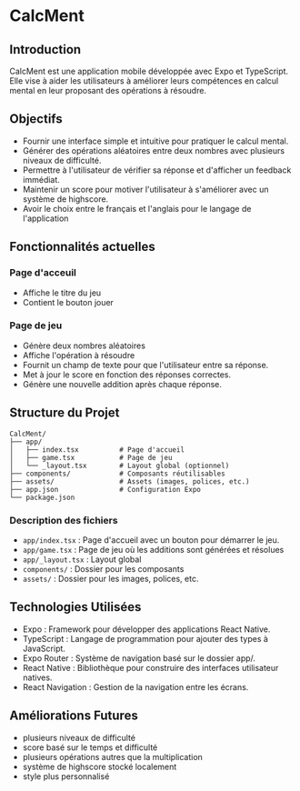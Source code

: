 # CalcMent

## Introduction

CalcMent est une application mobile développée avec Expo et TypeScript. Elle vise à aider les utilisateurs à améliorer leurs compétences en calcul mental en leur proposant des opérations à résoudre.

## Objectifs

* Fournir une interface simple et intuitive pour pratiquer le calcul mental.
* Générer des opérations aléatoires entre deux nombres avec plusieurs niveaux de difficulté.
* Permettre à l'utilisateur de vérifier sa réponse et d'afficher un feedback immédiat.
* Maintenir un score pour motiver l'utilisateur à s'améliorer avec un système de highscore.
* Avoir le choix entre le français et l'anglais pour le langage de l'application

## Fonctionnalités actuelles

### Page d'acceuil

* Affiche le titre du jeu
* Contient le bouton jouer

### Page de jeu

* Génère deux nombres aléatoires
* Affiche l'opération à résoudre
* Fournit un champ de texte pour que l'utilisateur entre sa réponse.
* Met à jour le score en fonction des réponses correctes.
* Génère une nouvelle addition après chaque réponse.

## Structure du Projet

```
CalcMent/
├── app/
│   ├── index.tsx          # Page d'accueil
│   ├── game.tsx           # Page de jeu
│   └── _layout.tsx        # Layout global (optionnel)
├── components/            # Composants réutilisables
├── assets/                # Assets (images, polices, etc.)
├── app.json               # Configuration Expo
└── package.json
```

### Description des fichiers
* ``app/index.tsx`` : Page d'accueil avec un bouton pour démarrer le jeu.
* ``app/game.tsx`` : Page de jeu où les additions sont générées et résolues
* ``app/_layout.tsx`` : Layout global
* ``components/`` : Dossier pour les composants
* ``assets/`` : Dossier pour les images, polices, etc.

## Technologies Utilisées

* Expo : Framework pour développer des applications React Native.
* TypeScript : Langage de programmation pour ajouter des types à JavaScript.
* Expo Router : Système de navigation basé sur le dossier app/.
* React Native : Bibliothèque pour construire des interfaces utilisateur natives.
* React Navigation : Gestion de la navigation entre les écrans.

## Améliorations Futures

* plusieurs niveaux de difficulté 
* score basé sur le temps et difficulté 
* plusieurs opérations autres que la multiplication
* système de highscore stocké localement
* style plus personnalisé